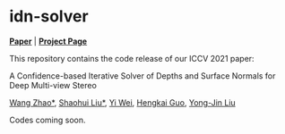 # idn-solver
[**Paper**](https://openaccess.thecvf.com/content/ICCV2021/papers/Zhao_A_Confidence-Based_Iterative_Solver_of_Depths_and_Surface_Normals_for_ICCV_2021_paper.pdf) | [**Project Page**](http://b1ueber2y.me/projects/IDN-Solver//) <br>


This repository contains the code release of our ICCV 2021 paper:

A Confidence-based Iterative Solver of Depths and Surface Normals for Deep Multi-view Stereo 

[Wang Zhao*](https://github.com/thuzhaowang), [Shaohui Liu*](http://b1ueber2y.me/), [Yi Wei](https://weiyithu.github.io/), [Hengkai Guo](https://github.com/guohengkai), [Yong-Jin Liu](https://cg.cs.tsinghua.edu.cn/people/~Yongjin/Yongjin.htm)
  
Codes coming soon.
